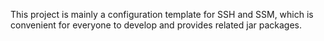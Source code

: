 This project is mainly a configuration template for SSH and SSM, which is convenient for everyone to develop and provides related jar packages. 


